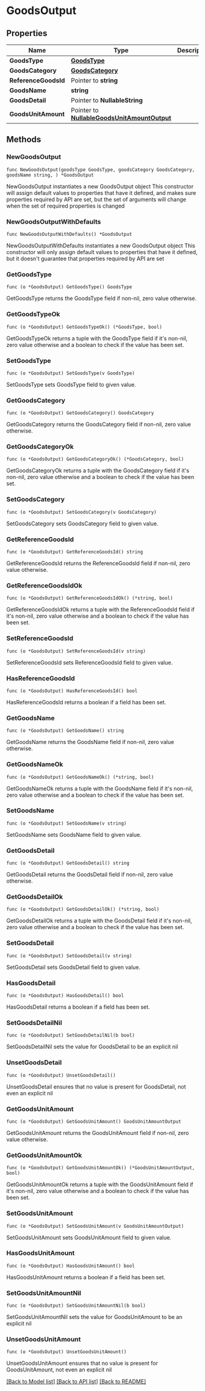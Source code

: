 # GoodsOutput

## Properties

Name | Type | Description | Notes
------------ | ------------- | ------------- | -------------
**GoodsType** | [**GoodsType**](GoodsType.md) |  | 
**GoodsCategory** | [**GoodsCategory**](GoodsCategory.md) |  | 
**ReferenceGoodsId** | Pointer to **string** |  | [optional] 
**GoodsName** | **string** |  | 
**GoodsDetail** | Pointer to **NullableString** |  | [optional] 
**GoodsUnitAmount** | Pointer to [**NullableGoodsUnitAmountOutput**](GoodsUnitAmountOutput.md) |  | [optional] 

## Methods

### NewGoodsOutput

`func NewGoodsOutput(goodsType GoodsType, goodsCategory GoodsCategory, goodsName string, ) *GoodsOutput`

NewGoodsOutput instantiates a new GoodsOutput object
This constructor will assign default values to properties that have it defined,
and makes sure properties required by API are set, but the set of arguments
will change when the set of required properties is changed

### NewGoodsOutputWithDefaults

`func NewGoodsOutputWithDefaults() *GoodsOutput`

NewGoodsOutputWithDefaults instantiates a new GoodsOutput object
This constructor will only assign default values to properties that have it defined,
but it doesn't guarantee that properties required by API are set

### GetGoodsType

`func (o *GoodsOutput) GetGoodsType() GoodsType`

GetGoodsType returns the GoodsType field if non-nil, zero value otherwise.

### GetGoodsTypeOk

`func (o *GoodsOutput) GetGoodsTypeOk() (*GoodsType, bool)`

GetGoodsTypeOk returns a tuple with the GoodsType field if it's non-nil, zero value otherwise
and a boolean to check if the value has been set.

### SetGoodsType

`func (o *GoodsOutput) SetGoodsType(v GoodsType)`

SetGoodsType sets GoodsType field to given value.


### GetGoodsCategory

`func (o *GoodsOutput) GetGoodsCategory() GoodsCategory`

GetGoodsCategory returns the GoodsCategory field if non-nil, zero value otherwise.

### GetGoodsCategoryOk

`func (o *GoodsOutput) GetGoodsCategoryOk() (*GoodsCategory, bool)`

GetGoodsCategoryOk returns a tuple with the GoodsCategory field if it's non-nil, zero value otherwise
and a boolean to check if the value has been set.

### SetGoodsCategory

`func (o *GoodsOutput) SetGoodsCategory(v GoodsCategory)`

SetGoodsCategory sets GoodsCategory field to given value.


### GetReferenceGoodsId

`func (o *GoodsOutput) GetReferenceGoodsId() string`

GetReferenceGoodsId returns the ReferenceGoodsId field if non-nil, zero value otherwise.

### GetReferenceGoodsIdOk

`func (o *GoodsOutput) GetReferenceGoodsIdOk() (*string, bool)`

GetReferenceGoodsIdOk returns a tuple with the ReferenceGoodsId field if it's non-nil, zero value otherwise
and a boolean to check if the value has been set.

### SetReferenceGoodsId

`func (o *GoodsOutput) SetReferenceGoodsId(v string)`

SetReferenceGoodsId sets ReferenceGoodsId field to given value.

### HasReferenceGoodsId

`func (o *GoodsOutput) HasReferenceGoodsId() bool`

HasReferenceGoodsId returns a boolean if a field has been set.

### GetGoodsName

`func (o *GoodsOutput) GetGoodsName() string`

GetGoodsName returns the GoodsName field if non-nil, zero value otherwise.

### GetGoodsNameOk

`func (o *GoodsOutput) GetGoodsNameOk() (*string, bool)`

GetGoodsNameOk returns a tuple with the GoodsName field if it's non-nil, zero value otherwise
and a boolean to check if the value has been set.

### SetGoodsName

`func (o *GoodsOutput) SetGoodsName(v string)`

SetGoodsName sets GoodsName field to given value.


### GetGoodsDetail

`func (o *GoodsOutput) GetGoodsDetail() string`

GetGoodsDetail returns the GoodsDetail field if non-nil, zero value otherwise.

### GetGoodsDetailOk

`func (o *GoodsOutput) GetGoodsDetailOk() (*string, bool)`

GetGoodsDetailOk returns a tuple with the GoodsDetail field if it's non-nil, zero value otherwise
and a boolean to check if the value has been set.

### SetGoodsDetail

`func (o *GoodsOutput) SetGoodsDetail(v string)`

SetGoodsDetail sets GoodsDetail field to given value.

### HasGoodsDetail

`func (o *GoodsOutput) HasGoodsDetail() bool`

HasGoodsDetail returns a boolean if a field has been set.

### SetGoodsDetailNil

`func (o *GoodsOutput) SetGoodsDetailNil(b bool)`

 SetGoodsDetailNil sets the value for GoodsDetail to be an explicit nil

### UnsetGoodsDetail
`func (o *GoodsOutput) UnsetGoodsDetail()`

UnsetGoodsDetail ensures that no value is present for GoodsDetail, not even an explicit nil
### GetGoodsUnitAmount

`func (o *GoodsOutput) GetGoodsUnitAmount() GoodsUnitAmountOutput`

GetGoodsUnitAmount returns the GoodsUnitAmount field if non-nil, zero value otherwise.

### GetGoodsUnitAmountOk

`func (o *GoodsOutput) GetGoodsUnitAmountOk() (*GoodsUnitAmountOutput, bool)`

GetGoodsUnitAmountOk returns a tuple with the GoodsUnitAmount field if it's non-nil, zero value otherwise
and a boolean to check if the value has been set.

### SetGoodsUnitAmount

`func (o *GoodsOutput) SetGoodsUnitAmount(v GoodsUnitAmountOutput)`

SetGoodsUnitAmount sets GoodsUnitAmount field to given value.

### HasGoodsUnitAmount

`func (o *GoodsOutput) HasGoodsUnitAmount() bool`

HasGoodsUnitAmount returns a boolean if a field has been set.

### SetGoodsUnitAmountNil

`func (o *GoodsOutput) SetGoodsUnitAmountNil(b bool)`

 SetGoodsUnitAmountNil sets the value for GoodsUnitAmount to be an explicit nil

### UnsetGoodsUnitAmount
`func (o *GoodsOutput) UnsetGoodsUnitAmount()`

UnsetGoodsUnitAmount ensures that no value is present for GoodsUnitAmount, not even an explicit nil

[[Back to Model list]](../README.md#documentation-for-models) [[Back to API list]](../README.md#documentation-for-api-endpoints) [[Back to README]](../README.md)



